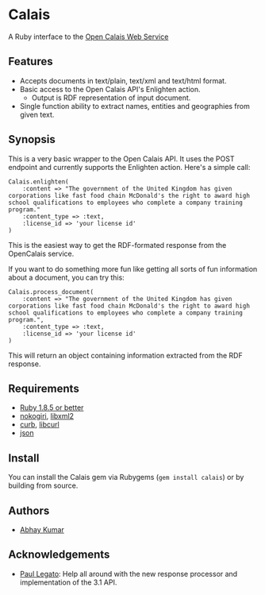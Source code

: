 # Calais #
A Ruby interface to the [Open Calais Web Service](http://opencalais.com)

## Features ##
* Accepts documents in text/plain, text/xml and text/html format.
* Basic access to the Open Calais API's Enlighten action.
    * Output is RDF representation of input document.
* Single function ability to extract names, entities and geographies from given text.
  
## Synopsis ##

This is a very basic wrapper to the Open Calais API. It uses the POST endpoint and currently supports the Enlighten action. Here's a simple call:

    Calais.enlighten(
        :content => "The government of the United Kingdom has given corporations like fast food chain McDonald's the right to award high school qualifications to employees who complete a company training program."
        :content_type => :text, 
        :license_id => 'your license id'
    )

This is the easiest way to get the RDF-formated response from the OpenCalais service.

If you want to do something more fun like getting all sorts of fun information about a document, you can try this:

    Calais.process_document(
        :content => "The government of the United Kingdom has given corporations like fast food chain McDonald's the right to award high school qualifications to employees who complete a company training program.",
        :content_type => :text,
        :license_id => 'your license id'
    )

This will return an object containing information extracted from the RDF response.

## Requirements ##

* [Ruby 1.8.5 or better](http://ruby-lang.org)
* [nokogiri](http://nokogiri.rubyforge.org/nokogiri/), [libxml2](http://xmlsoft.org/)
* [curb](http://curb.rubyforge.org/), [libcurl](http://curl.haxx.se/)
* [json](http://json.rubyforge.org/)

## Install ##

You can install the Calais gem via Rubygems (`gem install calais`) or by building from source.

## Authors ##

* [Abhay Kumar](http://opensynapse.net) 

## Acknowledgements ##

* [Paul Legato](http://www.economaton.com/): Help all around with the new response processor and implementation of the 3.1 API.